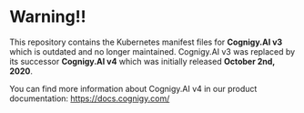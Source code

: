 # Warning!!
This repository contains the Kubernetes manifest files for **Cognigy.AI v3** which is outdated and no longer maintained. Cognigy.AI v3 was replaced by its successor **Cognigy.AI v4** which was initially released **October 2nd, 2020**.

You can find more information about Cognigy.AI v4 in our product documentation:
https://docs.cognigy.com/